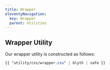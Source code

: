```yaml
---
title: Wrapper
eleventyNavigation:
  key: Wrapper
  parent: Utilities
---
```


## Wrapper Utility

Our wrapper utility is constructed as follows:

```css
{{ "utility/css/wrapper.css" | blyth | safe }}
```
